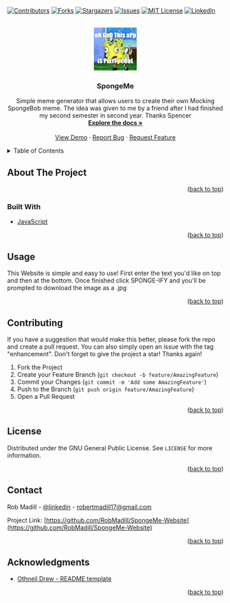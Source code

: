 <div id="top"></div>

<!-- PROJECT SHIELDS -->
[![Contributors][contributors-shield]][contributors-url]
[![Forks][forks-shield]][forks-url]
[![Stargazers][stars-shield]][stars-url]
[![Issues][issues-shield]][issues-url]
[![MIT License][license-shield]][license-url]
[![LinkedIn][linkedin-shield]][linkedin-url]



<!-- PROJECT LOGO -->
<br />
<div align="center">
  <a href="https://github.com/RobMadill/SpongeMe-Website">
    <img src="test.jpg" alt="Logo" width="100" height="100">
  </a>

<h3 align="center">SpongeMe</h3>

  <p align="center">
    Simple meme generator that allows users to create their own Mocking SpongeBob meme. The idea was given to me by a friend after I had finished my second semester in second year. Thanks Spencer
    <br />
    <a href="https://github.com/RobMadill/SpongeMe-Website"><strong>Explore the docs »</strong></a>
    <br />
    <br />
    <a href="https://github.com/RobMadill/SpongeMe-Website">View Demo</a>
    ·
    <a href="https://github.com/RobMadill/SpongeMe-Website/issues">Report Bug</a>
    ·
    <a href="https://github.com/RobMadill/SpongeMe-Website/issues">Request Feature</a>
  </p>
</div>



<!-- TABLE OF CONTENTS -->
<details>
  <summary>Table of Contents</summary>
  <ol>
    <li>
      <a href="#about-the-project">About The Project</a>
      <ul>
        <li><a href="#built-with">Built With</a></li>
      </ul>
    </li>
    <li><a href="#contributing">Contributing</a></li>
    <li><a href="#license">License</a></li>
    <li><a href="#contact">Contact</a></li>
    <li><a href="#acknowledgments">Acknowledgments</a></li>
  </ol>
</details>



<!-- ABOUT THE PROJECT -->
## About The Project


<p align="right">(<a href="#top">back to top</a>)</p>



### Built With

* [JavaScript](https://www.javascript.com/)

<p align="right">(<a href="#top">back to top</a>)</p>


<!-- USAGE EXAMPLES -->
## Usage

This Website is simple and easy to use! First enter the text you'd like on top and then at the bottom. 
Once finished click SPONGE-IFY and you'll be prompted to download the image as a .jpg

<p align="right">(<a href="#top">back to top</a>)</p>

<!-- CONTRIBUTING -->
## Contributing

If you have a suggestion that would make this better, please fork the repo and create a pull request. You can also simply open an issue with the tag "enhancement".
Don't forget to give the project a star! Thanks again!

1. Fork the Project
2. Create your Feature Branch (`git checkout -b feature/AmazingFeature`)
3. Commit your Changes (`git commit -m 'Add some AmazingFeature'`)
4. Push to the Branch (`git push origin feature/AmazingFeature`)
5. Open a Pull Request

<p align="right">(<a href="#top">back to top</a>)</p>


<!-- LICENSE -->
## License

Distributed under the GNU General Public License. See `LICENSE` for more information.

<p align="right">(<a href="#top">back to top</a>)</p>



<!-- CONTACT -->
## Contact

Rob Madill - [@linkedin](https://www.linkedin.com/in/robert-madill/) - robertmadill17@gmail.com

Project Link: [https://github.com/RobMadill/SpongeMe-Website](https://github.com/RobMadill/SpongeMe-Website)

<p align="right">(<a href="#top">back to top</a>)</p>



<!-- ACKNOWLEDGMENTS -->
## Acknowledgments

* [Othneil Drew - README template](https://github.com/othneildrew/Best-README-Template)

<p align="right">(<a href="#top">back to top</a>)</p>



<!-- MARKDOWN LINKS & IMAGES -->
[contributors-shield]: https://img.shields.io/github/contributors/RobMadill/SpongeMe-Website.svg?style=for-the-badge
[contributors-url]: https://github.com/RobMadill/SpongeMe-Website/graphs/contributors
[forks-shield]: https://img.shields.io/github/forks/RobMadill/SpongeMe-Website.svg?style=for-the-badge
[forks-url]: https://github.com/RobMadill/SpongeMe-Website/network/members
[stars-shield]: https://img.shields.io/github/stars/RobMadill/SpongeMe-Website.svg?style=for-the-badge
[stars-url]: https://github.com/RobMadill/SpongeMe-Website/stargazers
[issues-shield]: https://img.shields.io/github/issues/RobMadill/SpongeMe-Website.svg?style=for-the-badge
[issues-url]: https://github.com/RobMadill/SpongeMe-Website/issues
[license-shield]: https://img.shields.io/github/license/RobMadill/SpongeMe-Website.svg?style=for-the-badge
[license-url]: https://github.com/RobMadill/SpongeMe-Website/blob/master/LICENSE.txt
[linkedin-shield]: https://img.shields.io/badge/-LinkedIn-black.svg?style=for-the-badge&logo=linkedin&colorB=555
[linkedin-url]: https://www.linkedin.com/in/robert-madill/
